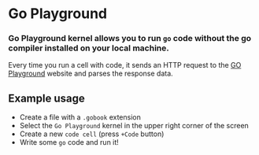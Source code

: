 # Go Playground

### Go Playground kernel allows you to run `go` code without the go compiler installed on your local machine.

Every time you run a cell with code, it sends an HTTP request to the [GO Playground](https://play.golang.org/) website and parses the response data.

## Example usage

- Create a file with a `.gobook` extension
- Select the `Go Playground` kernel in the upper right corner of the screen
- Create a new `code cell` (press `+Code` button)
- Write some `go` code and run it!
